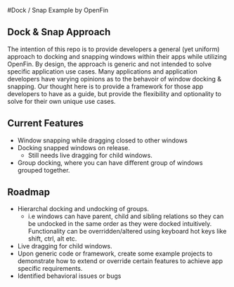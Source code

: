 #Dock / Snap Example by OpenFin

## Dock & Snap Approach
The intention of this repo is to provide developers a general (yet uniform) approach to docking and snapping windows within their apps while utilizing OpenFin. By design, the approach is generic and not intended to solve specific application use cases. Many applications and application developers have varying opinions as to the behavoir of window docking & snapping. Our thought here is to provide a framework for those app developers to have as a guide, but provide the flexibility and optionality to solve for their own unique use cases.   

## Current Features
* Window snapping while dragging closed to other windows
* Docking snapped windows on release. 
   - Still needs live dragging for child windows.
* Group docking, where you can have different group of windows grouped together.

## Roadmap
* Hierarchal docking and undocking of groups. 
   - i.e windows can have parent, child and sibling relations so they can be undocked in the same order as they were docked intuitively. Functionality can be overridden/altered using keyboard hot keys like shift, ctrl, alt etc.
* Live dragging for child windows.
* Upon generic code or framework, create some example projects to demonstrate how to extend or override certain features to achieve app specific requirements.
* Identified behavioral issues or bugs